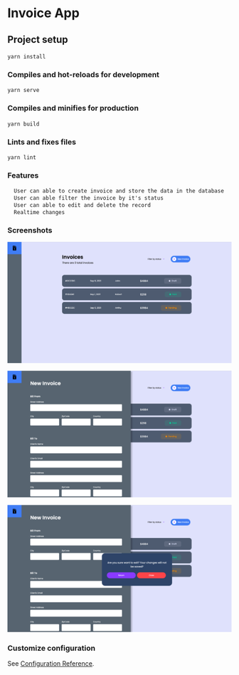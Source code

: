 # Invoice App

## Project setup
```
yarn install
```

### Compiles and hot-reloads for development
```
yarn serve
```

### Compiles and minifies for production
```
yarn build
```

### Lints and fixes files
```
yarn lint
```

### Features
```
  User can able to create invoice and store the data in the database
  User can able filter the invoice by it's status
  User can able to edit and delete the record
  Realtime changes
```

### Screenshots

![All Invoices](./src/assets/home-page.png?raw=true)

![New Invoice](./src/assets/new-invoice.png?raw=true)

![Alert](./src/assets/alert.png?raw=true)

### Customize configuration
See [Configuration Reference](https://cli.vuejs.org/config/).
